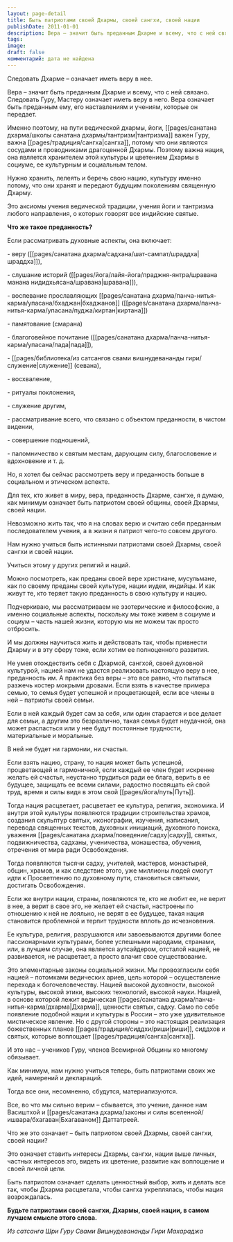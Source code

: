 ```yaml
---
layout: page-detail
title: Быть патриотами своей Дхармы, своей сангхи, своей нации
publishDate: 2011-01-01
description: Вера – значит быть преданным Дхарме и всему, что с ней связано. Следовать Гуру, Мастеру означает иметь веру в него. Вера означает быть преданным ему, его наставлениям и учениям, которые он передает.
tags: 
image: 
draft: false
комментарий: дата не найдена
---
```

Следовать Дхарме – означает иметь веру в нее.

Вера – значит быть преданным Дхарме и всему, что с ней связано. Следовать Гуру, Мастеру означает иметь веру в него. Вера означает быть преданным ему, его наставлениям и учениям, которые он передает.

 Именно поэтому, на пути ведической дхармы, йоги, [[pages/санатана дхарма/школы санатана дхармы/тантризм|тантризма]] важен Гуру, важна [[pages/традиция/сангха|сангха]], потому что они являются сосудами и проводниками драгоценной Дхармы. Поэтому важна нация, она является хранителем этой культуры и цветением Дхармы в социуме, ее культурным и социальным телом.

 Нужно хранить, лелеять и беречь свою нацию, культуру именно потому, что они хранят и передают будущим поколениям священную Дхарму.

 Это аксиомы учения ведической традиции, учения йоги и тантризма любого направления, о которых говорят все индийские святые.

**Что же такое преданность?** 

 Если рассматривать духовные аспекты, она включает:

 \- веру ([[pages/санатана дхарма/садхана/шат-сампат/шраддха|шраддха]]),

 \- слушание историй ([[pages/йога/лайя-йога/праджня-янтра/шравана манана нидидхьясана/шравана|шравана]]),

 \- воспевание прославляющих [[pages/санатана дхарма/панча-нитья-карма/упасана/бхаджан|бхаджанов]] ([[pages/санатана дхарма/панча-нитья-карма/упасана/пуджа/киртан|киртана]])

 \- памятование (смарана)

 \- благоговейное почитание ([[pages/санатана дхарма/панча-нитья-карма/упасана/пада|пада]]),

 \- [[pages/библиотека/из сатсангов свами вишнудевананды гири/служение|служение]] (севана),

 \- восхваление,

 \- ритуалы поклонения,

 \- служение другим,

 \- рассматривание всего, что связано с объектом преданности, в чистом видении,

 \- совершение подношений,

 \- паломничество к святым местам, дарующим силу, благословение и вдохновение и т. д.

 Но, я хотел бы сейчас рассмотреть веру и преданность больше в социальном и этическом аспекте.

 Для тех, кто живет в миру, вера, преданность Дхарме, сангхе, я думаю, как минимум означает быть патриотом своей общины, своей Дхармы, своей нации.

 Невозможно жить так, что я на словах верю и считаю себя преданным последователем учения, а в жизни я патриот чего-то совсем другого.

 Нам нужно учиться быть истинными патриотами своей Дхармы, своей сангхи и своей нации.

 Учиться этому у других религий и наций.

 Можно посмотреть, как преданы своей вере христиане, мусульмане, как по своему преданы своей культуре, нации иудеи, индийцы. И как живут те, кто теряет такую преданность в свою культуру и нацию.

 Подчеркиваю, мы рассматриваем не эзотерические и философские, а именно социальные аспекты, поскольку мы тоже живем в социуме и социум – часть нашей жизни, которую мы не можем так просто отбросить.

 И мы должны научиться жить и действовать так, чтобы привнести Дхарму и в эту сферу тоже, если хотим ее полноценного развития.

 Не умея отождествить себя с Дхармой, сангхой, своей духовной культурой, нацией нам не удастся реализовать настоящую веру в нее, преданность им. А практика без веры – это все равно, что пытаться разжечь костер мокрыми дровами. Если взять в качестве примера семью, то семья будет успешной и процветающей, если все члены в ней – патриоты своей семьи.

 Если в ней каждый будет сам за себя, или один старается и все делает для семьи, а другим это безразлично, такая семья будет неудачной, она может распасться или у нее будут постоянные трудности, материальные и моральные.

 В ней не будет ни гармонии, ни счастья.

 Если взять нацию, страну, то нация может быть успешной, процветающей и гармоничной, если каждый ее член будет искренне желать ей счастья, неустанно трудиться ради ее блага, верить в ее будущее, защищать ее всеми силами, радостно посвящать ей свой труд, время и силы видя в этом свой [[pages/йога/путь|Путь]].

 Тогда нация расцветает, расцветает ее культура, религия, экономика. И внутри этой культуры появляются традиции строительства храмов, создания скульптур святых, иконографии, изучения, написания, перевода священных текстов, духовных инициаций, духовного поиска, уважения [[pages/санатана дхарма/поведение/садху|садху]], святых, подвижничества, садханы, ученичества, монашества, обучения, отречения от мира ради Освобождения.

 Тогда появляются тысячи садху, учителей, мастеров, монастырей, общин, храмов, и как следствие этого, уже миллионы людей смогут идти к Просветлению по духовному пути, становиться святыми, достигать Освобождения.

 Если же внутри нации, страны, появляются те, кто не любит ее, не верит в нее, а верит в свое эго, не желает ей счастья, настроены по отношению к ней не лояльно, не верят в ее будущее, такая нация становится проблемной и терпит трудности вплоть до исчезновения.

 Ее культура, религия, разрушаются или завоевываются другими более пассионарными культурами, более успешными народами, странами, или, в лучшем случае, она является аутсайдером, отсталой нацией, не развивается, не расцветает, а просто влачит свое существование.

 Это элементарные законы социальной жизни. Мы провозгласили себя нацией – потомками ведических ариев, цель которой – осуществление перехода к богочеловечеству. Нацией высокой духовности, высокой культуры, высокой этики, высоких технологий, высокой науки. Нацией, в основе которой лежит ведическая [[pages/санатана дхарма/панча-нитья-карма/дхарма|Дхарма]], ценности святых, садху. Само по себе появление подобной нации и культуры в России – это уже удивительное мистическое явление. Но с другой стороны – это настоящая реализация божественных планов [[pages/традиция/сиддхи/риши|риши]], сиддхов и святых, которые воплощает [[pages/традиция/сангха|сангха]].

 И это нас – учеников Гуру, членов Всемирной Общины ко многому обязывает.

 Как минимум, нам нужно учиться теперь, быть патриотами своих же идей, намерений и деклараций.

 Тогда все они, несомненно, сбудутся, материализуются.

 Все, во что мы сильно верим – сбывается, это учение, данное нам Васиштхой и [[pages/санатана дхарма/законы и силы вселенной/ишвара/бхагаван|Бхагаваном]] Даттатреей. 

 Что же это означает – быть патриотом своей Дхармы, своей сангхи, своей нации?

 Это означает ставить интересы Дхармы, сангхи, нации выше личных, частных интересов эго, видеть их цветение, развитие как воплощение и своей личной цели.

 Быть патриотом означает сделать ценностный выбор, жить и делать все так, чтобы Дхарма расцветала, чтобы сангха укреплялась, чтобы нация возрождалась.

**Будьте патриотами своей сангхи, Дхармы, своей нации, в самом лучшем смысле этого слова.** 

*Из сатсанга Шри Гуру Свами Вишнудевананды Гири Махараджа*
